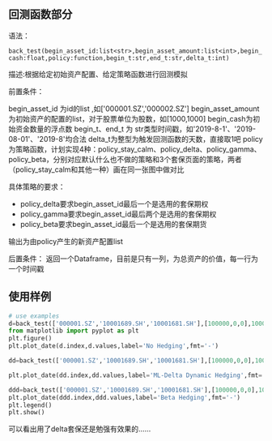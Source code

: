 ## 回测函数部分

语法：

`back_test(begin_asset_id:list<str>,begin_asset_amount:list<int>,begin_cash:float,policy:function,begin_t:str,end_t:str,delta_t:int)`

描述:根据给定初始资产配置、给定策略函数进行回测模拟

前置条件：

begin_asset_id 为id的list ,如['000001.SZ','000002.SZ']
begin_asset_amount为初始资产的配置的list，对于股票单位为股数，如[1000,1000]
begin_cash为初始资金数量的浮点数
begin_t、end_t 为 str类型时间戳，如'2019-8-1'、'2019-08-01'、'2019-8'均合法
delta_t为整型为触发回测函数的天数，直接取1吧
policy 为策略函数，计划实现4种：policy_stay_calm、policy_delta、policy_gamma、policy_beta，分别对应默认什么也不做的策略和3个套保页面的策略，两者（policy_stay_calm和其他一种）画在同一张图中做对比

具体策略的要求：

- policy_delta要求begin_asset_id最后一个是选用的套保期权
- policy_gamma要求begin_asset_id最后两个是选用的套保期权
- policy_beta要求begin_asset_id最后一个是选用的套保期货

输出为由policy产生的新资产配置list

后置条件：
返回一个Dataframe，目前是只有一列，为总资产的价值，每一行为一个时间戳

## 使用样例
```python
# use examples
d=back_test(['000001.SZ','10001689.SH','10001681.SH'],[100000,0,0],100000,policy_stay_calm,'2019-1','2019-9',1)
from matplotlib import pyplot as plt
plt.figure()
plt.plot_date(d.index,d.values,label='No Hedging',fmt='-')

dd=back_test(['000001.SZ','10001689.SH','10001681.SH'],[100000,0,0],100000,policy_delta,'2019-1','2019-9',1)#10001677SH

plt.plot_date(dd.index,dd.values,label='ML-Delta Dynamic Hedging',fmt='-')

ddd=back_test(['000001.SZ','10001689.SH','10001681.SH'],[100000,0,0],100000,policy_gamma,'2019-1','2019-9',1)
plt.plot_date(ddd.index,ddd.values,label='Beta Hedging',fmt='-')
plt.legend()
plt.show()
```

可以看出用了delta套保还是勉强有效果的……
